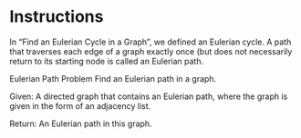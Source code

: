 # Instructions

In “Find an Eulerian Cycle in a Graph”, we defined an Eulerian cycle. A path that traverses each edge of a graph exactly once (but does not necessarily return to its starting node is called an Eulerian path.

Eulerian Path Problem
Find an Eulerian path in a graph.

Given: A directed graph that contains an Eulerian path, where the graph is given in the form of an adjacency list.

Return: An Eulerian path in this graph.